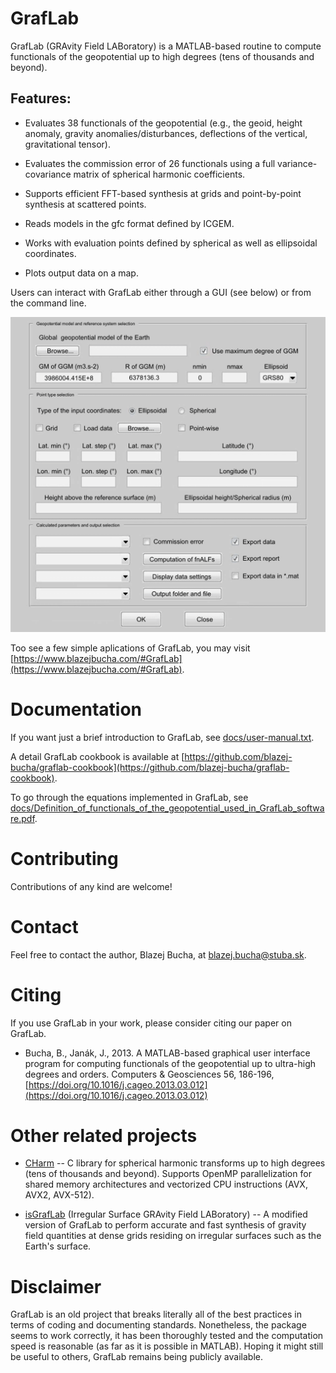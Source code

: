 # GrafLab

GrafLab (GRAvity Field LABoratory) is a MATLAB-based routine to compute
functionals of the geopotential up to high degrees (tens of thousands and
beyond).


## Features:

* Evaluates 38 functionals of the geopotential (e.g., the geoid, height
  anomaly, gravity anomalies/disturbances, deflections of the vertical,
  gravitational tensor).

* Evaluates the commission error of 26 functionals using a full
  variance-covariance matrix of spherical harmonic coefficients.

* Supports efficient FFT-based synthesis at grids and point-by-point synthesis
  at scattered points.

* Reads models in the gfc format defined by ICGEM.

* Works with evaluation points defined by spherical as well as ellipsoidal
  coordinates.

* Plots output data on a map.

Users can interact with GrafLab either through a GUI (see below) or from the
command line.

![graflab-gui](img/gui.png)

Too see a few simple aplications of GrafLab, you may visit
[https://www.blazejbucha.com/#GrafLab](https://www.blazejbucha.com/#GrafLab).


# Documentation

If you want just a brief introduction to GrafLab, see
[docs/user-manual.txt](docs/user-manual.txt).

A detail GrafLab cookbook is available at
[https://github.com/blazej-bucha/graflab-cookbook](https://github.com/blazej-bucha/graflab-cookbook).

To go through the equations implemented in GrafLab, see
[docs/Definition_of_functionals_of_the_geopotential_used_in_GrafLab_software.pdf](docs/Definition_of_functionals_of_the_geopotential_used_in_GrafLab_software.pdf).


# Contributing

Contributions of any kind are welcome!


# Contact

Feel free to contact the author, Blazej Bucha, at blazej.bucha@stuba.sk.


# Citing

If you use GrafLab in your work, please consider citing our paper on GrafLab.

* Bucha, B., Janák, J., 2013. A MATLAB-based graphical user interface program
  for computing functionals of the geopotential up to ultra-high degrees and
  orders. Computers & Geosciences 56, 186-196,
  [https://doi.org/10.1016/j.cageo.2013.03.012](https://doi.org/10.1016/j.cageo.2013.03.012)


# Other related projects

* [CHarm](https://github.com/blazej-bucha/charm) -- C library for spherical
  harmonic transforms up to high degrees (tens of thousands and beyond).
  Supports OpenMP parallelization for shared memory architectures and
  vectorized CPU instructions (AVX, AVX2, AVX-512).

* [isGrafLab](https://github.com/blazej-bucha/isgraflab) (Irregular Surface
  GRAvity Field LABoratory) -- A modified version of GrafLab to perform
  accurate and fast synthesis of gravity field quantities at dense grids
  residing on irregular surfaces such as the Earth's surface.


# Disclaimer

GrafLab is an old project that breaks literally all of the best practices in
terms of coding and documenting standards. Nonetheless, the package seems to
work correctly, it has been thoroughly tested and the computation speed is
reasonable (as far as it is possible in MATLAB). Hoping it might still be
useful to others, GrafLab remains being publicly available.

